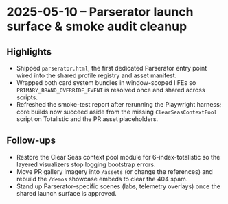 # 2025-05-10 – Parserator launch surface & smoke audit cleanup

## Highlights
- Shipped `parserator.html`, the first dedicated Parserator entry point wired into the shared profile registry and asset manifest.
- Wrapped both card system bundles in window-scoped IIFEs so `PRIMARY_BRAND_OVERRIDE_EVENT` is resolved once and shared across scripts.
- Refreshed the smoke-test report after rerunning the Playwright harness; core builds now succeed aside from the missing `ClearSeasContextPool` script on Totalistic and the PR asset placeholders.

## Follow-ups
- Restore the Clear Seas context pool module for 6-index-totalistic so the layered visualizers stop logging bootstrap errors.
- Move PR gallery imagery into `/assets` (or change the references) and rebuild the `/demos` showcase embeds to clear the 404 spam.
- Stand up Parserator-specific scenes (labs, telemetry overlays) once the shared launch surface is approved.
